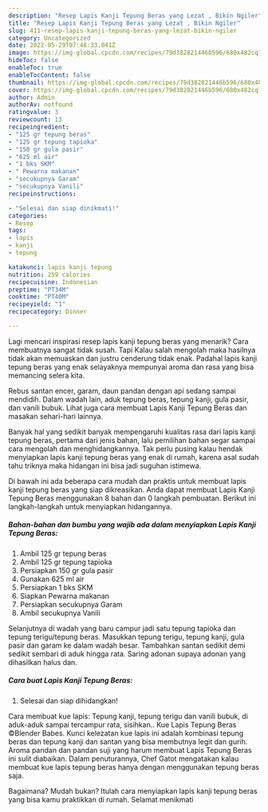 ```yaml
---
description: "Resep Lapis Kanji Tepung Beras yang Lezat , Bikin Ngiler"
title: "Resep Lapis Kanji Tepung Beras yang Lezat , Bikin Ngiler"
slug: 411-resep-lapis-kanji-tepung-beras-yang-lezat-bikin-ngiler
category: Uncategorized
date: 2022-05-29T07:48:33.041Z
image: https://img-global.cpcdn.com/recipes/79d382821446b596/680x482cq70/lapis-kanji-tepung-beras-foto-resep-utama.jpg
hideToc: false
enableToc: true
enableTocContent: false
thumbnail: https://img-global.cpcdn.com/recipes/79d382821446b596/680x482cq70/lapis-kanji-tepung-beras-foto-resep-utama.jpg
cover: https://img-global.cpcdn.com/recipes/79d382821446b596/680x482cq70/lapis-kanji-tepung-beras-foto-resep-utama.jpg
author: Admin
authorAv: notfound
ratingvalue: 3
reviewcount: 13
recipeingredient:
- "125 gr tepung beras"
- "125 gr tepung tapioka"
- "150 gr gula pasir"
- "625 ml air"
- "1 bks SKM"
- " Pewarna makanan"
- "secukupnya Garam"
- "secukupnya Vanili"
recipeinstructions:

- "Selesai dan siap dinikmati!"
categories:
- Resep
tags:
- lapis
- kanji
- tepung

katakunci: lapis kanji tepung 
nutrition: 259 calories
recipecuisine: Indonesian
preptime: "PT34M"
cooktime: "PT40M"
recipeyield: "1"
recipecategory: Dinner

---
```



Lagi mencari inspirasi resep lapis kanji tepung beras yang menarik? Cara membuatnya sangat tidak susah. Tapi Kalau salah mengolah maka hasilnya tidak akan memuaskan dan justru cenderung tidak enak. Padahal lapis kanji tepung beras yang enak selayaknya mempunyai aroma dan rasa yang bisa memancing selera kita.


Rebus santan encer, garam, daun pandan dengan api sedang sampai mendidih. Dalam wadah lain, aduk tepung beras, tepung kanji, gula pasir, dan vanili bubuk. Lihat juga cara membuat Lapis Kanji Tepung Beras dan masakan sehari-hari lainnya.

Banyak hal yang sedikit banyak mempengaruhi kualitas rasa dari lapis kanji tepung beras, pertama dari jenis bahan, lalu pemilihan bahan segar sampai cara mengolah dan menghidangkannya. Tak perlu pusing kalau hendak menyiapkan lapis kanji tepung beras yang enak di rumah, karena asal sudah tahu triknya maka hidangan ini bisa jadi suguhan istimewa.


Di bawah ini ada beberapa cara mudah dan praktis untuk membuat lapis kanji tepung beras yang siap dikreasikan. Anda dapat membuat Lapis Kanji Tepung Beras menggunakan 8 bahan dan 0 langkah pembuatan. Berikut ini langkah-langkah untuk menyiapkan hidangannya.

<!--inarticleads1-->

##### Bahan-bahan dan bumbu yang wajib ada dalam menyiapkan Lapis Kanji Tepung Beras:

1. Ambil 125 gr tepung beras
1. Ambil 125 gr tepung tapioka
1. Persiapkan 150 gr gula pasir
1. Gunakan 625 ml air
1. Persiapkan 1 bks SKM
1. Siapkan  Pewarna makanan
1. Persiapkan secukupnya Garam
1. Ambil secukupnya Vanili


Selanjutnya di wadah yang baru campur jadi satu tepung tapioka dan tepung terigu/tepung beras. Masukkan tepung terigu, tepung kanji, gula pasir dan garam ke dalam wadah besar. Tambahkan santan sedikit demi sedikit sembari di aduk hingga rata. Saring adonan supaya adonan yang dihasilkan halus dan. 

<!--inarticleads2-->

##### Cara buat Lapis Kanji Tepung Beras:


1. Selesai dan siap dihidangkan!

Cara membuat kue lapis: Tepung kanji, tepung terigu dan vanili bubuk, di aduk-aduk sampai tercampur rata, sisihkan.. Kue Lapis Tepung Beras ©Blender Babes. Kunci kelezatan kue lapis ini adalah kombinasi tepung beras dan tepung kanji dan santan yang bisa membutnya legit dan gurih. Aroma pandan dan pandan suji yang harum membuat Lapis Tepung Beras ini sulit diabaikan. Dalam penuturannya, Chef Gatot mengatakan kalau membuat kue lapis tepung beras hanya dengan menggunakan tepung beras saja. 

Bagaimana? Mudah bukan? Itulah cara menyiapkan lapis kanji tepung beras yang bisa kamu praktikkan di rumah. Selamat menikmati

